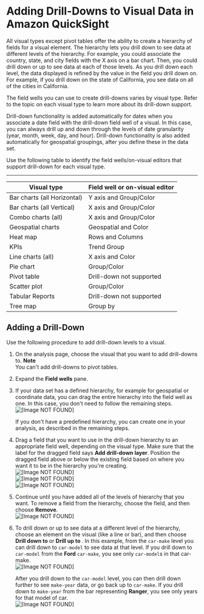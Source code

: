 # Adding Drill\-Downs to Visual Data in Amazon QuickSight<a name="adding-drill-downs"></a>

All visual types except pivot tables offer the ability to create a hierarchy of fields for a visual element\. The hierarchy lets you drill down to see data at different levels of the hierarchy\. For example, you could associate the country, state, and city fields with the X axis on a bar chart\. Then, you could drill down or up to see data at each of those levels\. As you drill down each level, the data displayed is refined by the value in the field you drill down on\. For example, if you drill down on the state of California, you see data on all of the cities in California\.

The field wells you can use to create drill\-downs varies by visual type\. Refer to the topic on each visual type to learn more about its drill\-down support\. 

Drill\-down functionality is added automatically for dates when you associate a date field with the drill\-down field well of a visual\. In this case, you can always drill up and down through the levels of date granularity \(year, month, week, day, and hour\)\. Drill\-down functionality is also added automatically for geospatial groupings, after you define these in the data set\.

Use the following table to identify the field wells/on\-visual editors that support drill\-down for each visual type\.


****  

| Visual type | Field well or on\-visual editor | 
| --- | --- | 
| Bar charts \(all Horizontal\) | Y axis and Group/Color | 
| Bar charts \(all Vertical\) | X axis and Group/Color | 
| Combo charts \(all\) | X axis and Group/Color | 
| Geospatial charts | Geospatial and Color | 
| Heat map | Rows and Columns | 
| KPIs | Trend Group | 
| Line charts \(all\) | X axis and Color | 
| Pie chart | Group/Color | 
| Pivot table | Drill\-down not supported | 
| Scatter plot | Group/Color | 
| Tabular Reports | Drill\-down not supported | 
| Tree map | Group by | 

## Adding a Drill\-Down<a name="add-drill-downs"></a>

Use the following procedure to add drill\-down levels to a visual\.

1. On the analysis page, choose the visual that you want to add drill\-downs to\.
**Note**  
You can't add drill\-downs to pivot tables\.

1. Expand the **Field wells** pane\.

1. If your data set has a defined hierarchy, for example for geospatial or coordinate data, you can drag the entire hierarchy into the field well as one\. In this case, you don't need to follow the remaining steps\.  
![\[Image NOT FOUND\]](http://docs.aws.amazon.com/quicksight/latest/user/images/predefined-hierarchy.png)

   If you don't have a predefined hierarchy, you can create one in your analysis, as described in the remaining steps\.

1. Drag a field that you want to use in the drill\-down hierarchy to an appropriate field well, depending on the visual type\. Make sure that the label for the dragged field says **Add drill\-down layer**\. Position the dragged field above or below the existing field based on where you want it to be in the hierarchy you're creating\.   
![\[Image NOT FOUND\]](http://docs.aws.amazon.com/quicksight/latest/user/images/drill-down1.png)  
![\[Image NOT FOUND\]](http://docs.aws.amazon.com/quicksight/latest/user/images/drill-down2.png)  
![\[Image NOT FOUND\]](http://docs.aws.amazon.com/quicksight/latest/user/images/drill-down3.png)

1. Continue until you have added all of the levels of hierarchy that you want\. To remove a field from the hierarchy, choose the field, and then choose **Remove**\.  
![\[Image NOT FOUND\]](http://docs.aws.amazon.com/quicksight/latest/user/images/drill-down4.png)

1. To drill down or up to see data at a different level of the hierarchy, choose an element on the visual \(like a line or bar\), and then choose **Drill down to <lower level>** or **Drill up to <higher level>**\. In this example, from the `car-make` level you can drill down to `car-model` to see data at that level\. If you drill down to `car-model` from the **Ford** `car-make`, you see only `car-model`s in that car\-make\.  
![\[Image NOT FOUND\]](http://docs.aws.amazon.com/quicksight/latest/user/images/drill-down5.png)

   After you drill down to the `car-model` level, you can then drill down further to see `make-year` data, or go back up to `car-make`\. If you drill down to `make-year` from the bar representing **Ranger**, you see only years for that model of car\.  
![\[Image NOT FOUND\]](http://docs.aws.amazon.com/quicksight/latest/user/images/drill-down6.png)